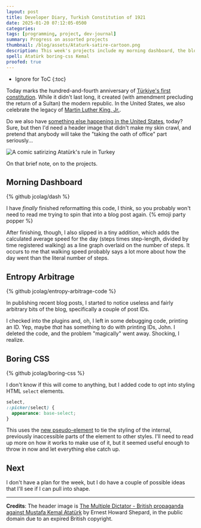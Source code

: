 ```yaml
---
layout: post
title: Developer Diary, Turkish Constitution of 1921
date: 2025-01-20 07:12:05-0500
categories:
tags: [programming, project, dev-journal]
summary: Progress on assorted projects
thumbnail: /blog/assets/Ataturk-satire-cartoon.png
description: This week's projects include my morning dashboard, the blog's code, and Boring CSS.
spell: Atatürk boring-css Kemal
proofed: true
---
```


* Ignore for ToC
{:toc}

Today marks the hundred-and-fourth anniversary of [Türkiye's first constitution](https://en.wikipedia.org/wiki/Turkish_Constitution_of_1921).  While it didn't last long, it created (with amendment precluding the return of a Sultan) the modern republic.  In the United States, we also celebrate the legacy of [Martin Luther King, Jr.](https://en.wikipedia.org/wiki/Martin_Luther_King_Jr._Day).

Do we also have [something else happening in the United States](https://en.wikipedia.org/wiki/United_States_presidential_inauguration), today?  Sure, but then I'd need a header image that didn't make my skin crawl, and pretend that anybody will take the "taking the oath of office" part seriously...

![A comic satirizing Atatürk's rule in Turkey](/blog/assets/Ataturk-satire-cartoon.png "An imperfect leader, but dismantling empires doesn't always come easy...")

On that brief note, on to the projects.

## Morning Dashboard

{% github jcolag/dash %}

I have *finally* finished reformatting this code, I think, so you probably won't need to read me trying to spin that into a blog post again. {% emoji party popper %}

After finishing, though, I also slipped in a tiny addition, which adds the calculated average speed for the day (steps times step-length, divided by time registered walking) as a line graph overlaid on the number of steps.  It occurs to me that walking speed probably says a lot more about how the day went than the literal number of steps.

## Entropy Arbitrage

{% github jcolag/entropy-arbitrage-code %}

In publishing recent blog posts, I started to notice useless and fairly arbitrary bits of the blog, specifically a couple of post IDs.

I checked into the plugins and, oh, I left in some debugging code, printing an ID.  Yep, maybe *that* has something to do with printing IDs, John.  I deleted the code, and the problem "magically" went away.  Shocking, I realize.

## Boring CSS

{% github jcolag/boring-css %}

I don't know if this will come to anything, but I added code to opt into styling HTML `select` elements.

```CSS
select,
::picker(select) {
  appearance: base-select;
}
```

This uses the [new pseudo-element](https://developer.chrome.com/blog/rfc-customizable-select-findings) to tie the styling of the internal, previously inaccessible parts of the element to other styles.  I'll need to read up more on how it works to make use of it, but it seemed useful enough to throw in now and let everything else catch up.

## Next

I don't have a plan for the week, but I do have a couple of possible ideas that I'll see if I can pull into shape.

* * *

**Credits**:  The header image is [The Multiple Dictator - British propaganda against Mustafa Kemal Atatürk](https://commons.wikimedia.org/wiki/File:The_Multiple_Dictator_-_British_propaganda_against_Mustafa_Kemal_Atat%C3%BCrk_(7_November_1923).jpg) by Ernest Howard Shepard, in the public domain due to an expired British copyright.
